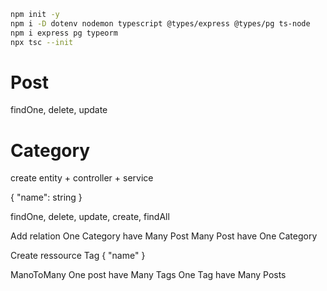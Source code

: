 ```bash
npm init -y
npm i -D dotenv nodemon typescript @types/express @types/pg ts-node
npm i express pg typeorm
npx tsc --init
```



# Post
findOne, delete, update

# Category 
create entity + controller + service

{
    "name": string
}

findOne, delete, update, create, findAll

Add relation
One Category have Many Post
Many Post have One Category




Create ressource Tag
{
    "name"
}

ManoToMany
One post have Many Tags
One Tag have Many Posts